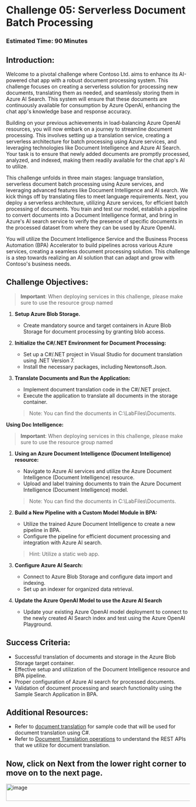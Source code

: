 # Challenge 05: Serverless Document Batch Processing 

### Estimated Time: 90 Minutes

## Introduction:

Welcome to a pivotal challenge where Contoso Ltd. aims to enhance its AI-powered chat app with a robust document processing system. This challenge focuses on creating a serverless solution for processing new documents, translating them as needed, and seamlessly storing them in Azure AI Search. This system will ensure that these documents are continuously available for consumption by Azure OpenAI, enhancing the chat app's knowledge base and response accuracy.

Building on your previous achievements in load-balancing Azure OpenAI resources, you will now embark on a journey to streamline document processing. This involves setting up a translation service, creating a serverless architecture for batch processing using Azure services, and leveraging technologies like Document Intelligence and Azure AI Search. Your task is to ensure that newly added documents are promptly processed, analyzed, and indexed, making them readily available for the chat app's AI to utilize.

This challenge unfolds in three main stages: language translation, serverless document batch processing using Azure services, and leveraging advanced features like Document Intelligence and AI search. We kick things off by translating files to meet language requirements. Next, you deploy a serverless architecture, utilizing Azure services, for efficient batch processing of documents. You train and test our model, establish a pipeline to convert documents into a Document Intelligence format, and bring in Azure's AI search service to verify the presence of specific documents in the processed dataset from where they can be used by Azure OpenAI. 

You will utilize the Document Intelligence Service and the Business Process Automation (BPA) Accelerator to build pipelines across various Azure services, creating a seamless document processing solution. This challenge is a step towards realizing an AI solution that can adapt and grow with Contoso's business needs.

## Challenge Objectives:

> **Important**: When deploying services in this challenge, please make sure to use the resource group named **<inject key="Resource Group Name"/>**

1. **Setup Azure Blob Storage.**
   - Create mandatory source and target containers in Azure Blob Storage for document processing by granting blob access.

2. **Initialize the C#/.NET Environment for Document Processing:**
   - Set up a C#/.NET project in Visual Studio for document translation using .NET Version 7.
   - Install the necessary packages, including Newtonsoft.Json.

3. **Translate Documents and Run the Application:**
   - Implement document translation code in the C#/.NET project.
   - Execute the application to translate all documents in the storage container.
   > Note: You can find the documents in C:\LabFiles\Documents.

   <validation step="6936c21b-ffd6-4778-904b-25346932940b" />

**Using Doc Intelligence:**
> **Important**: When deploying services in this challenge, please make sure to use the resource group named **<inject key="Resource Group Name"/>**

1. **Using an Azure Document Intelligence (Document Intelligence) resource:**
    - Navigate to Azure AI services and utilize the Azure Document Intelligence (Document Intelligence) resource.
    - Upload and label training documents to train the Azure Document Intelligence (Document Intelligence) model.
    > Note: You can find the documents in C:\LabFiles\Documents.

2. **Build a New Pipeline with a Custom Model Module in BPA:**
    - Utilize the trained Azure Document Intelligence  to create a new pipeline in BPA.
    - Configure the pipeline for efficient document processing and integration with Azure AI search.
    > Hint: Utilize a static web app.

3. **Configure Azure AI Search:**
    - Connect to Azure Blob Storage and configure data import and indexing.
    - Set up an indexer for organized data retrieval.

4. **Update the Azure OpenAI Model to use the Azure AI Search**
    - Update your existing Azure OpenAI model deployment to connect to the newly created AI Search index and test using the Azure OpenAI Playground.
      
## Success Criteria:

- Successful translation of documents and storage in the Azure Blob Storage target container.
- Effective setup and utilization of the Document Intelligence resource and BPA pipeline.
- Proper configuration of Azure AI search for processed documents.
- Validation of document processing and search functionality using the Sample Search Application in BPA.

## Additional Resources:

- Refer to [document translation](https://learn.microsoft.com/en-us/azure/ai-services/translator/document-translation/quickstarts/document-translation-rest-api?pivots=programming-language-csharp#code-sample) for sample code that will be used for document translation using C#.
- Refer to [Document Translation operations](https://learn.microsoft.com/en-us/azure/ai-services/translator/document-translation/reference/rest-api-guide) to understand the REST APIs that we utilize for document translation.

## Now, click on **Next** from the lower right corner to move on to the next page.

<img width="602" height="47" alt="image" src="https://github.com/user-attachments/assets/296e1b3c-017b-4fe7-a89c-d054ecf652bc" />
